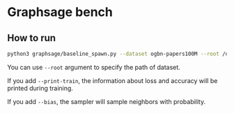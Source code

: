 # Graphsage bench

## How to run

```bash
python3 graphsage/baseline_spawn.py --dataset ogbn-papers100M --root /data1/ --print-train --bias --num-gpu 4
```

You can use `--root` argument to specify the path of dataset.

If you add `--print-train`, the information about loss and accuracy will be printed during training.

If you add `--bias`, the sampler will sample neighbors with probability.
